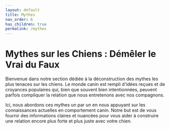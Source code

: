 ```yaml
---
layout: default
title: Mythes
nav_order: 6
has_children: true
permalink: /mythes
---
```


# Mythes sur les Chiens : Démêler le Vrai du Faux

Bienvenue dans notre section dédiée à la déconstruction des mythes les plus tenaces sur les chiens. Le monde canin est rempli d'idées reçues et de croyances populaires qui, bien que souvent bien intentionnées, peuvent parfois compliquer la relation que nous entretenons avec nos compagnons.

Ici, nous abordons ces mythes un par un en nous appuyant sur les connaissances actuelles en comportement canin. Notre but est de vous fournir des informations claires et nuancées pour vous aider à construire une relation encore plus forte et plus juste avec votre chien.


